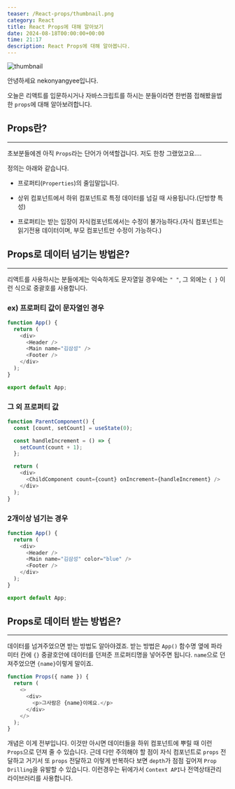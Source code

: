 ```yaml
---
teaser: /React-props/thumbnail.png
category: React
title: React Props에 대해 알아보기
date: 2024-08-18T00:00:00+00:00
time: 21:17
description: React Props에 대해 알아봅니다.
---
```


![thumbnail](/React-props/thumbnail.png)

안녕하세요 nekonyangyee입니다.

오늘은 리액트를 입문하시거나 자바스크립트를 하시는 분들이라면 한번쯤 접해봤을법한 `props`에 대해 알아보려합니다.

## Props란?

---

초보분들에겐 아직 `Props`라는 단어가 어색할겁니다. 저도 한창 그랬었고요....

정의는 아래와 같습니다.

- 프로퍼티(`Properties`)의 줄임말입니다.

- 상위 컴포넌트에서 하위 컴포넌트로 특정 데이터를 넘길 때 사용됩니다.(단방향 특성)

- 프로퍼티는 받는 입장이 자식컴포넌트에서는 수정이 불가능하다.(자식 컴포넌트는 읽기전용 데이터이며, 부모 컴포넌트만 수정이 가능하다.)

## Props로 데이터 넘기는 방법은?

---

리액트를 사용하시는 분들에게는 익숙하게도 문자열일 경우에는 `" "`, 그 외에는 `{ }` 이런 식으로 중괄호를 사용합니다.

### ex) 프로퍼티 값이 문자열인 경우

```javascript
function App() {
  return (
    <div>
      <Header />
      <Main name="김삼성" />
      <Footer />
    </div>
  );
}

export default App;
```

### 그 외 프로퍼티 값

```javascript
function ParentComponent() {
  const [count, setCount] = useState(0);

  const handleIncrement = () => {
    setCount(count + 1);
  };

  return (
    <div>
      <ChildComponent count={count} onIncrement={handleIncrement} />
    </div>
  );
}
```

### 2개이상 넘기는 경우

```javascript
function App() {
  return (
    <div>
      <Header />
      <Main name="김삼성" color="blue" />
      <Footer />
    </div>
  );
}

export default App;
```

## Props로 데이터 받는 방법은?

---

데이터를 넘겨주었으면 받는 방법도 알아야겠죠. 받는 방법은 `App()` 함수명 옆에 파라미터 칸에 `{}` 중괄호안에 데이터를 던져준 프로퍼티명을 넣어주면 됩니다. `name`으로 던져주었으면 `{name}`이렇게 말이죠.

```javascript
function Props({ name }) {
  return (
    <>
      <div>
        <p>그사람은 {name}이에요.</p>
      </div>
    </>
  );
}
```

개념은 이게 전부입니다. 이것만 아시면 데이터들을 하위 컴포넌트에 뿌릴 때 이런 `Props`으로 던져 줄 수 있습니다. 근데 다만 주의해야 할 점이 자식 컴포넌트로 `props` 전달하고 거기서 또 `props` 전달하고 이렇게 반복하다 보면 `depth`가 점점 깊어져 `Prop Drilling`을 유발할 수 있습니다. 이런경우는 뒤에가서 `Context API`나 전역상태관리 라이브러리를 사용합니다.
